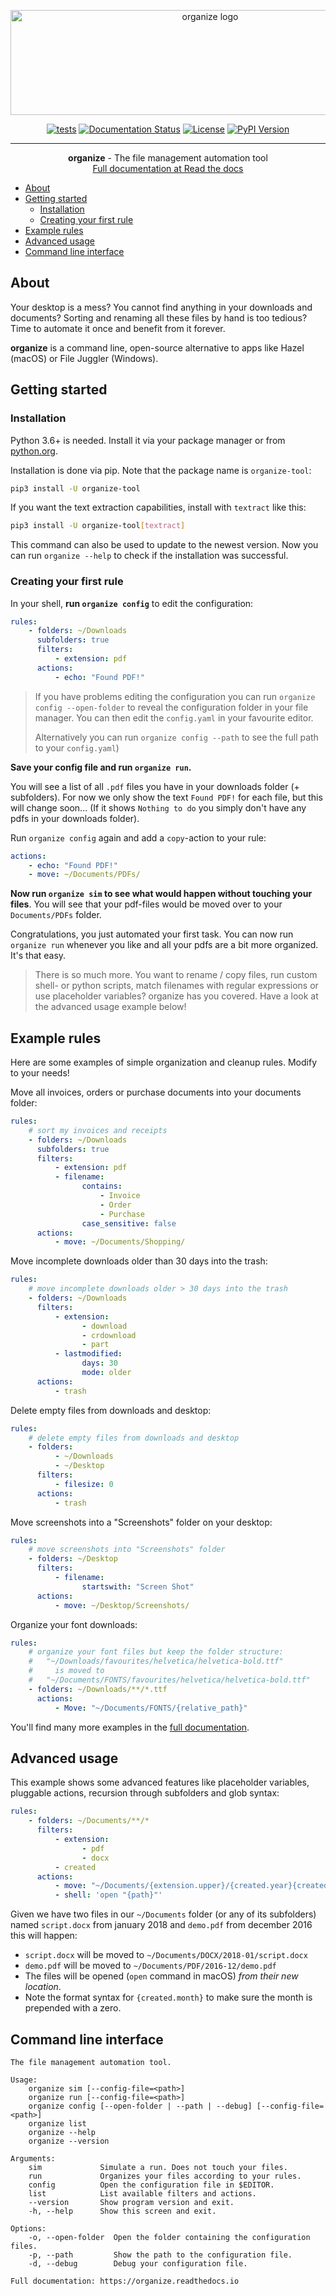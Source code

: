 <p align="center">
 <img width="623" height="168" src="https://github.com/tfeldmann/organize/raw/master/docs/images/organize.svg?sanitize=true" alt="organize logo">
</p>

<div align="center">

[![tests](https://github.com/tfeldmann/organize/actions/workflows/tests.yml/badge.svg)](https://github.com/tfeldmann/organize/actions/workflows/tests.yml)
[![Documentation Status](https://readthedocs.org/projects/organize/badge/?version=latest)](https://organize.readthedocs.io/en/latest/?badge=latest)
[![License](https://img.shields.io/badge/license-MIT-blue.svg)](/LICENSE)
[![PyPI Version](https://img.shields.io/pypi/v/organize-tool)](https://pypi.org/project/organize-tool/)

</div>

---

<p align="center"> <b>organize</b> - The file management automation tool
<br>
<a href="https://organize.readthedocs.io/" target="_blank">Full documentation at Read the docs</a>
</p>

- [About](#about)
- [Getting started](#getting-started)
  - [Installation](#installation)
  - [Creating your first rule](#creating-your-first-rule)
- [Example rules](#example-rules)
- [Advanced usage](#advanced-usage)
- [Command line interface](#command-line-interface)

## About

Your desktop is a mess? You cannot find anything in your downloads and
documents? Sorting and renaming all these files by hand is too tedious?
Time to automate it once and benefit from it forever.

**organize** is a command line, open-source alternative to apps like Hazel (macOS)
or File Juggler (Windows).

## Getting started

### Installation

Python 3.6+ is needed. Install it via your package manager or from [python.org](https://python.org).

Installation is done via pip. Note that the package name is `organize-tool`:

```bash
pip3 install -U organize-tool
```

If you want the text extraction capabilities, install with `textract` like this:

```bash
pip3 install -U organize-tool[textract]
```

This command can also be used to update to the newest version. Now you can run `organize --help` to check if the installation was successful.

### Creating your first rule

In your shell, **run `organize config`** to edit the configuration:

```yaml
rules:
    - folders: ~/Downloads
      subfolders: true
      filters:
          - extension: pdf
      actions:
          - echo: "Found PDF!"
```

> If you have problems editing the configuration you can run `organize config --open-folder` to reveal the configuration folder in your file manager. You can then edit the `config.yaml` in your favourite editor.
>
> Alternatively you can run `organize config --path` to see the full path to
> your `config.yaml`)

**Save your config file and run `organize run`.**

You will see a list of all `.pdf` files you have in your downloads folder (+ subfolders). For now we only show the text `Found PDF!` for each file, but this will change soon...
(If it shows `Nothing to do` you simply don't have any pdfs in your downloads folder).

Run `organize config` again and add a `copy`-action to your rule:

```yaml
actions:
    - echo: "Found PDF!"
    - move: ~/Documents/PDFs/
```

**Now run `organize sim` to see what would happen without touching your files**. You will see that your pdf-files would be moved over to your `Documents/PDFs` folder.

Congratulations, you just automated your first task. You can now run `organize run` whenever you like and all your pdfs are a bit more organized. It's that easy.

> There is so much more. You want to rename / copy files, run custom shell- or python scripts, match filenames with regular expressions or use placeholder variables? organize has you covered. Have a look at the advanced usage example below!

## Example rules

Here are some examples of simple organization and cleanup rules. Modify to your needs!

Move all invoices, orders or purchase documents into your documents folder:

```yaml
rules:
    # sort my invoices and receipts
    - folders: ~/Downloads
      subfolders: true
      filters:
          - extension: pdf
          - filename:
                contains:
                    - Invoice
                    - Order
                    - Purchase
                case_sensitive: false
      actions:
          - move: ~/Documents/Shopping/
```

Move incomplete downloads older than 30 days into the trash:

```yaml
rules:
    # move incomplete downloads older > 30 days into the trash
    - folders: ~/Downloads
      filters:
          - extension:
                - download
                - crdownload
                - part
          - lastmodified:
                days: 30
                mode: older
      actions:
          - trash
```

Delete empty files from downloads and desktop:

```yaml
rules:
    # delete empty files from downloads and desktop
    - folders:
          - ~/Downloads
          - ~/Desktop
      filters:
          - filesize: 0
      actions:
          - trash
```

Move screenshots into a "Screenshots" folder on your desktop:

```yaml
rules:
    # move screenshots into "Screenshots" folder
    - folders: ~/Desktop
      filters:
          - filename:
                startswith: "Screen Shot"
      actions:
          - move: ~/Desktop/Screenshots/
```

Organize your font downloads:

```yaml
rules:
    # organize your font files but keep the folder structure:
    #   "~/Downloads/favourites/helvetica/helvetica-bold.ttf"
    #     is moved to
    #   "~/Documents/FONTS/favourites/helvetica/helvetica-bold.ttf"
    - folders: ~/Downloads/**/*.ttf
      actions:
          - Move: "~/Documents/FONTS/{relative_path}"
```

You'll find many more examples in the <a href="https://organize.readthedocs.io/" target="_blank">full documentation</a>.

## Advanced usage

This example shows some advanced features like placeholder variables, pluggable
actions, recursion through subfolders and glob syntax:

```yaml
rules:
    - folders: ~/Documents/**/*
      filters:
          - extension:
                - pdf
                - docx
          - created
      actions:
          - move: "~/Documents/{extension.upper}/{created.year}{created.month:02}/"
          - shell: 'open "{path}"'
```

Given we have two files in our `~/Documents` folder (or any of its subfolders)
named `script.docx` from january 2018 and `demo.pdf` from december 2016 this will
happen:

-   `script.docx` will be moved to `~/Documents/DOCX/2018-01/script.docx`
-   `demo.pdf` will be moved to `~/Documents/PDF/2016-12/demo.pdf`
-   The files will be opened (`open` command in macOS) _from their new location_.
-   Note the format syntax for `{created.month}` to make sure the month is prepended with a zero.

## Command line interface

```
The file management automation tool.

Usage:
    organize sim [--config-file=<path>]
    organize run [--config-file=<path>]
    organize config [--open-folder | --path | --debug] [--config-file=<path>]
    organize list
    organize --help
    organize --version

Arguments:
    sim             Simulate a run. Does not touch your files.
    run             Organizes your files according to your rules.
    config          Open the configuration file in $EDITOR.
    list            List available filters and actions.
    --version       Show program version and exit.
    -h, --help      Show this screen and exit.

Options:
    -o, --open-folder  Open the folder containing the configuration files.
    -p, --path         Show the path to the configuration file.
    -d, --debug        Debug your configuration file.

Full documentation: https://organize.readthedocs.io
```
